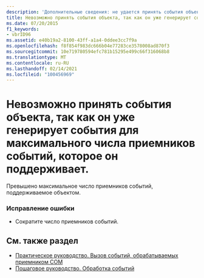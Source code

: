 ```yaml
---
description: 'Дополнительные сведения: не удается принять события объекта, так как объект уже засрабатывает события до максимального числа получателей событий, которое он поддерживает.'
title: Невозможно принять события объекта, так как он уже генерирует события для максимального числа приемников событий, которое он поддерживает.
ms.date: 07/20/2015
f1_keywords:
- vbrID96
ms.assetid: e40b19a2-8100-43ff-a1a4-0ddee3cc7f9a
ms.openlocfilehash: f8f854f983dc666b04e77283ce3578008ad870f3
ms.sourcegitcommit: 10e719780594efc781b15295e499c66f316068b8
ms.translationtype: MT
ms.contentlocale: ru-RU
ms.lasthandoff: 02/14/2021
ms.locfileid: "100456969"
---
```

# <a name="unable-to-sink-events-of-object-because-the-object-is-already-firing-events-to-the-maximum-number-of-event-receivers-it-supports"></a>Невозможно принять события объекта, так как он уже генерирует события для максимального числа приемников событий, которое он поддерживает.

Превышено максимальное число приемников событий, поддерживаемое объектом.  
  
### <a name="to-correct-the-error"></a>Исправление ошибки  
  
- Сократите число приемников событий.  
  
## <a name="see-also"></a>См. также раздел

- [Практическое руководство. Вызов событий, обрабатываемых приемником COM](/previous-versions/dotnet/netframework-4.0/dd8bf0x3(v=vs.100))
- [Пошаговое руководство. Обработка событий](../programming-guide/language-features/events/walkthrough-handling-events.md)
